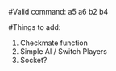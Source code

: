 #Valid command:
a5 a6
b2 b4

#Things to add:
1. Checkmate function
2. Simple AI / Switch Players
3. Socket?
